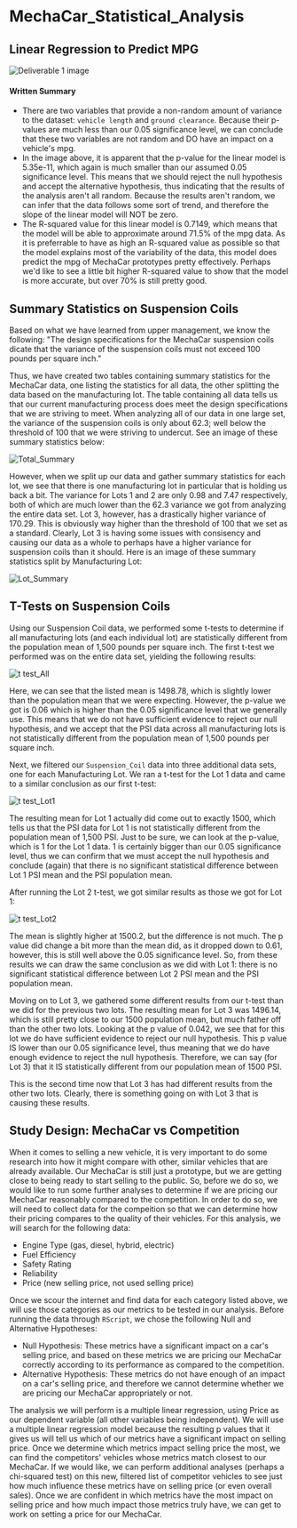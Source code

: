 # MechaCar_Statistical_Analysis

## Linear Regression to Predict MPG

![Deliverable 1 image](https://user-images.githubusercontent.com/94764735/161443205-9086e2fd-3969-4a06-984e-8f561b2fcc12.png)

#### Written Summary
- There are two variables that provide a non-random amount of variance to the dataset: `vehicle length` and `ground clearance`. Because their p-values are much less than our 0.05 significance level, we can conclude that these two variables are not random and DO have an impact on a vehicle's mpg. 
- In the image above, it is apparent that the p-value for the linear model is 5.35e-11, which again is much smaller than our assumed 0.05 significance level. This means that we should reject the null hypothesis and accept the alternative hypothesis, thus indicating that the results of the analysis aren't all random. Because the results aren't random, we can infer that the data follows some sort of trend, and therefore the slope of the linear model will NOT be zero.
- The R-squared value for this linear model is 0.7149, which means that the model will be able to approximate around 71.5% of the mpg data. As it is preferrable to have as high an R-squared value as possible so that the model explains most of the variability of the data, this model does predict the mpg of MechaCar prototypes pretty effectively. Perhaps we'd like to see a little bit higher R-squared value to show that the model is more accurate, but over 70% is still pretty good.


## Summary Statistics on Suspension Coils

Based on what we have learned from upper management, we know the following: "The design specifications for the MechaCar suspension coils dicate that the variance of the suspension coils must not exceed 100 pounds per square inch."

Thus, we have created two tables containing summary statistics for the MechaCar data, one listing the statistics for all data, the other splitting the data based on the manufacturing lot. The table containing all data tells us that our current manufacturing process does meet the design specifications that we are striving to meet. When analyzing all of our data in one large set, the variance of the suspension coils is only about 62.3; well below the threshold of 100 that we were striving to undercut. See an image of these summary statistics below:

![Total_Summary](https://user-images.githubusercontent.com/94764735/161831027-562f2af0-6028-462c-b547-a782f730015b.png)

However, when we split up our data and gather summary statistics for each lot, we see that there is one manufacturing lot in particular that is holding us back a bit. The variance for Lots 1 and 2 are only 0.98 and 7.47 respectively, both of which are much lower than the 62.3 variance we got from analyzing the entire data set. Lot 3, however, has a drastically higher variance of 170.29. This is obviously way higher than the threshold of 100 that we set as a standard. Clearly, Lot 3 is having some issues with consisency and causing our data as a whole to perhaps have a higher variance for suspension coils than it should. Here is an image of these summary statistics split by Manufacturing Lot:

![Lot_Summary](https://user-images.githubusercontent.com/94764735/161834417-df12d585-820d-4121-be7e-cb8762fdef66.png)


## T-Tests on Suspension Coils

Using our Suspension Coil data, we performed some t-tests to determine if all manufacturing lots (and each individual lot) are statistically different from the population mean of 1,500 pounds per square inch. The first t-test we performed was on the entire data set, yielding the following results:

![t test_All](https://user-images.githubusercontent.com/94764735/161840013-f7a7ca2f-13d2-4993-953e-0ad4c8491afa.png)

Here, we can see that the listed mean is 1498.78, which is slightly lower than the population mean that we were expecting. However, the p-value we got is 0.06 which is higher than the 0.05 significance level that we generally use. This means that we do not have sufficient evidence to reject our null hypothesis, and we accept that the PSI data across all manufacturing lots is not statistically different from the population mean of 1,500 pounds per square inch.

Next, we filtered our `Suspension_Coil` data into three additional data sets, one for each Manufacturing Lot. We ran a t-test for the Lot 1 data and came to a similar conclusion as our first t-test:

![t test_Lot1](https://user-images.githubusercontent.com/94764735/161841508-55ccdc9a-38dc-48d0-baf4-f80dfdb4b364.png)

The resulting mean for Lot 1 actually did come out to exactly 1500, which tells us that the PSI data for Lot 1 is not statistically different from the population mean of 1,500 PSI. Just to be sure, we can look at the p-value, which is 1 for the Lot 1 data. 1 is certainly bigger than our 0.05 significance level, thus we can confirm that we must accept the null hypothesis and conclude (again) that there is no significant statistical difference between Lot 1 PSI mean and the PSI population mean.

After running the Lot 2 t-test, we got similar results as those we got for Lot 1:

![t test_Lot2](https://user-images.githubusercontent.com/94764735/161842285-2a22da46-99b0-4015-912c-28d3b2c94e7d.png)

The mean is slightly higher at 1500.2, but the difference is not much. The p value did change a bit more than the mean did, as it dropped down to 0.61, however, this is still well above the 0.05 significance level. So, from these results we can draw the same conclusion as we did with Lot 1: there is no significant statistical difference between Lot 2 PSI mean and the PSI population mean.

Moving on to Lot 3, we gathered some different results from our t-test than we did for the previous two lots. The resulting mean for Lot 3 was 1496.14, which is still pretty close to our 1500 population mean, but much father off than the other two lots. Looking at the p value of 0.042, we see that for this lot we do have sufficient evidence to reject our null hypothesis. This p value IS lower than our 0.05 significance level, thus meaning that we do have enough evidence to reject the null hypothesis. Therefore, we can say (for Lot 3) that it IS statistically different from our population mean of 1500 PSI.

This is the second time now that Lot 3 has had different results from the other two lots. Clearly, there is something going on with Lot 3 that is causing these results.

## Study Design: MechaCar vs Competition

When it comes to selling a new vehicle, it is very important to do some research into how it might compare with other, similar vehicles that are already available. Our MechaCar is still just a prototype, but we are getting close to being ready to start selling to the public. So, before we do so, we would like to run some further analyses to determine if we are pricing our MechaCar reasonably compared to the competition. In order to do so, we will need to collect data for the compeition so that we can determine how their pricing compares to the quality of their vehicles. For this analysis, we will search for the following data:

- Engine Type (gas, diesel, hybrid, electric)
- Fuel Efficiency
- Safety Rating
- Reliability
- Price (new selling price, not used selling price)

Once we scour the internet and find data for each category listed above, we will use those categories as our metrics to be tested in our analysis. Before running the data through `RScript`, we chose the following Null and Alternative Hypotheses:

- Null Hypothesis: These metrics have a significant impact on a car's selling price, and based on these metrics we are pricing our MechaCar correctly according to its performance as compared to the competition.
- Alternative Hypothesis: These metrics do not have enough of an impact on a car's selling price, and therefore we cannot determine whether we are pricing our MechaCar appropriately or not.

The analysis we will perform is a multiple linear regression, using Price as our dependent variable (all other variables being independent). We will use a multiple linear regression model because the resulting p values that it gives us will  tell us which of our metrics have a significant impact on selling price. Once we determine which metrics impact selling price the most, we can find the competitors' vehicles whose metrics match closest to our MechaCar. If we would like, we can perform additional analyses (perhaps a chi-squared test) on this new, filtered list of competitor vehicles to see just how much influence these metrics have on selling price (or even overall sales). Once we are confident in which metrics have the most impact on selling price and how much impact those metrics truly have, we can get to work on setting a price for our MechaCar. 



